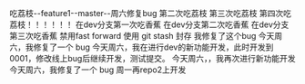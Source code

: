 吃荔枝--feature1--master--周六修复bug
第二次吃荔枝
第三次吃荔枝
第四次吃荔枝！！！！！！
在dev分支第一次吃香蕉
在dev分支第二次吃香蕉
在dev分支第三次吃香蕉
禁用fast forward
使用 git stash 封存
我修复了这个bug
今天周六，我修复了一个 bug
今天周六，我在进行dev的新功能开发，此时开发到0001，修改线上bug后继续开发，测试提交。
今天周六，，我再次进行新功能开发
今天周六，我修复了一个 bug
周一再repo2上开发
